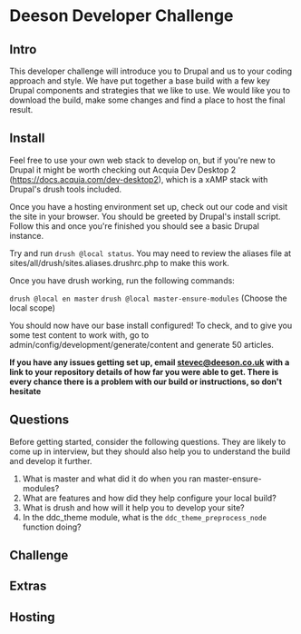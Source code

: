 # Deeson Developer Challenge

## Intro
This developer challenge will introduce you to Drupal and us to your coding approach and style.
We have put together a base build with a few key Drupal components and strategies that we like
to use. We would like you to download the build, make some changes and find a place to host the
final result.

## Install
Feel free to use your own web stack to develop on, but if you're new to Drupal it might be worth
checking out Acquia Dev Desktop 2 (https://docs.acquia.com/dev-desktop2), which is a xAMP stack
with Drupal's drush tools included.

Once you have a hosting environment set up, check out our code and visit the site in your browser.
You should be greeted by Drupal's install script. Follow this and once you're finished you should
see a basic Drupal instance.

Try and run `drush @local status`. You may need to review the aliases file at
sites/all/drush/sites.aliases.drushrc.php to make this work.

Once you have drush working, run the following commands:

`drush @local en master`
`drush @local master-ensure-modules`
(Choose the local scope)

You should now have our base install configured! To check, and to give you some test content to
work with, go to admin/config/development/generate/content and generate 50 articles.

**If you have any issues getting set up, email stevec@deeson.co.uk with a link to your repository
details of how far you were able to get. There is every chance there is a problem with our build
or instructions, so don't hesitate**

## Questions
Before getting started, consider the following questions. They are likely to come up in interview,
but they should also help you to understand the build and develop it further.

1. What is master and what did it do when you ran master-ensure-modules?
2. What are features and how did they help configure your local build?
3. What is drush and how will it help you to develop your site?
4. In the ddc_theme module, what is the `ddc_theme_preprocess_node` function doing?

## Challenge


## Extras

## Hosting
